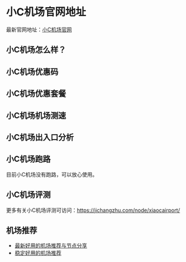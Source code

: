 # 小C机场官网地址
最新官网地址：[小C机场官网](https://jcz.affxc.com/xiaocairport/)

## 小C机场怎么样？


## 小C机场优惠码


## 小C机场优惠套餐


## 小C机场机场测速


## 小C机场出入口分析


## 小C机场跑路
目前小C机场没有跑路，可以放心使用。

## 小C机场评测
更多有关小C机场评测可访问：https://jichangzhu.com/node/xiaocairport/

## 机场推荐
 - [最新好用的机场推荐与节点分享](https://github.com/jichangzhu/JichangTuijian)
 - [稳定好用的机场推荐](https://jichangzhu.com/node/?utm_source=github&utm_medium=jichangzhu-details)
